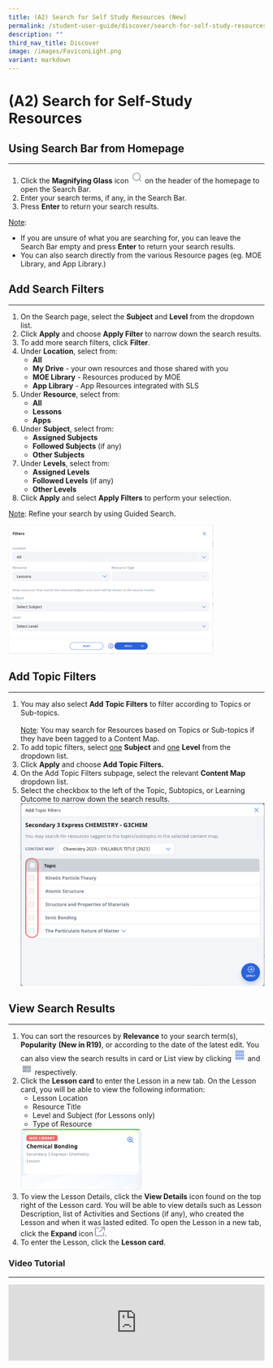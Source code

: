 ```yaml
---
title: (A2) Search for Self Study Resources (New)
permalink: /student-user-guide/discover/search-for-self-study-resources/
description: ""
third_nav_title: Discover
image: /images/FaviconLight.png
variant: markdown
---
```

<h1>(A2) Search for Self-Study Resources</h1>

<h2>Using Search Bar from Homepage</h2>

<hr>

<ol>
    <li>Click the <strong>Magnifying Glass</strong> icon <img style="width:1.5rem; display: inline;" src="/images/Icons/Search.svg"> on the header of the homepage to open the Search Bar.</li>
    <li>Enter your search terms, if any, in the Search Bar. </li>
    <li>Press <strong>Enter</strong> to return your search results.</li>
</ol>

<p><u>Note</u>: </p>
<ul>
    <li>If you are unsure of what you are searching for, you can leave the Search Bar empty and press <strong>Enter</strong> to return your search results.</li>
    <li>You can also search directly from the various Resource pages (eg. MOE Library, and App Library.)</li>
</ul>

<h2>Add Search Filters</h2>

<hr>

<ol>
    <li>On the Search page, select the <strong>Subject</strong> and <strong>Level</strong> from the dropdown list.</li>
    <li>Click <strong>Apply</strong> and choose <strong>Apply Filter</strong> to narrow down the search results.</li>
    <li>To add more search filters, click <strong>Filter</strong>. </li>
    <li>Under <strong>Location</strong>, select from:
        <ul>
            <li><strong>All</strong></li>
            <li><strong>My Drive</strong> - your own resources and those shared with you</li>
            <li><strong>MOE Library</strong> - Resources produced by MOE</li>
            <li><strong>App Library</strong> - App Resources integrated with SLS</li>
        </ul>
    </li>
    <li>Under <strong>Resource</strong>, select from:
        <ul>
            <li><strong>All</strong></li>
            <li><strong>Lessons</strong></li>
            <li><strong>Apps</strong></li>
        </ul>
    </li>
    <li>Under <strong>Subject</strong>, select from:
        <ul>
            <li><strong>Assigned Subjects</strong></li>
            <li><strong>Followed Subjects</strong> (if any)</li>
            <li><strong>Other Subjects</strong></li>
        </ul>
    </li>
    <li>Under <strong>Levels</strong>, select from:
        <ul>
            <li><strong>Assigned Levels</strong></li>
            <li><strong>Followed Levels</strong> (if any)</li>
            <li><strong>Other Levels</strong></li>
        </ul>
    </li>
    <li>Click <strong>Apply</strong> and select <strong>Apply Filters</strong> to perform your selection.</li>
</ol>

<p><u>Note</u>: Refine your search by using Guided Search.</p>
<img style="width: 80%;" src="/images/1Student/SS-FiltersSubpage.png">

<h2>Add Topic Filters</h2>
<hr>
<ol>
  <li>You may also select <strong>Add Topic Filters</strong> to filter according to Topics or Sub-topics. <br>
    <br><u>Note</u>: You may search for Resources based on Topics or Sub-topics if they have been tagged to a Content Map.</li>
	<li>To add topic filters, select <u>one</u> <strong>Subject</strong> and <u>one</u> <strong>Level</strong> from the dropdown list.</li>
  <li>Click <strong>Apply</strong> and choose <strong>Add Topic Filters.</strong></li>
  <li>On the Add Topic Filters subpage, select the relevant <strong>Content Map</strong> dropdown list.</li>
  <li>Select the checkbox to the left of the Topic, Subtopics, or Learning Outcome to narrow down the search results. 
<img src="/images/1Student/SS-TopicFilters.png">		
</li></ol>

<h2>View Search Results</h2>
<hr>
<ol>
  <li>You can sort the resources by <strong>Relevance</strong> to your search term(s), <strong>Popularity</strong> <strong>(New in R19)</strong>, or according to the date of the latest edit. You can also view the search results in card or List view by clicking <img style="width:1.5rem; display: inline;" src="/images/Icons/Card.png"> and <img style="width:1.5rem; display: inline;" src="/images/Icons/List.svg"> respectively.</li>
  <li>Click the <strong>Lesson card</strong> to enter the Lesson in a new tab. On the Lesson card, you will be able to view the following information:
    <ul>
      <li>Lesson Location</li>
      <li>Resource Title</li>
      <li>Level and Subject (for Lessons only)</li>
      <li>Type of Resource</li>
    </ul>
<img style="width: 50%;" src="/images/1Student/SS-LessonCard1.png">
  </li>
  <li>To view the Lesson Details, click the <strong>View Details</strong> icon found on the top right of the Lesson card. You will be able to view details such as Lesson Description, list of Activities and Sections (if any), who created the Lesson and when it was lasted edited. To open the Lesson in a new tab, click the <strong>Expand</strong> icon <img style="width:1.2rem; display: inline;" src="/images/Icons/external-link.svg">.</li>
  <li>To enter the Lesson, click the <strong>Lesson card</strong>.</li>
</ol>

<h3>Video Tutorial</h3>
<hr>
<div class="bp-youtube">
<iframe allowfullscreen="" allow="accelerometer; autoplay; clipboard-write; encrypted-media; gyroscope; picture-in-picture; web-share" frameborder="0" title="SLS R19 - Search for Resources (Student)" src="https://www.youtube.com/embed/DHskKikshu8" height="100%" width="100%"></iframe>
</div>